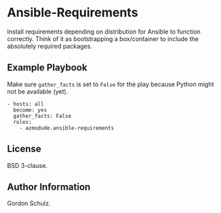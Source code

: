 Ansible-Requirements
=========

Install requirements depending on distribution for Ansible to function correctly. 
Think of it as bootstrapping a box/container to include the absolutely required packages.

Example Playbook
----------------

Make sure `gather_facts` is set to `False` for the play because Python might not be available (yet).

    - hosts: all
      become: yes
      gather_facts: False
      roles:
        - azmodude.ansible-requirements

License
-------

BSD 3-clause.

Author Information
------------------

Gordon Schulz.
